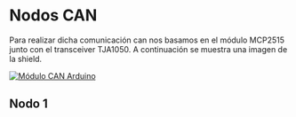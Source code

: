 # Nodos CAN
Para realizar dicha comunicación can nos basamos en el módulo MCP2515 junto con el transceiver TJA1050. A continuación se muestra una imagen de la shield.

[![Módulo CAN Arduino](MCP2515 "Módulo CAN Arduino")](https://github.com/Agustin586/Ejemplos-SD2/blob/main/image/Nodos%20can/mcp2515.png "Módulo CAN Arduino")

## Nodo 1

